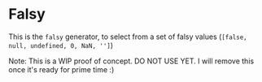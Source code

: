 # Falsy

This is the `falsy` generator, to select from a set of falsy values (`[false, null, undefined, 0, NaN, '']`)

Note: This is a WIP proof of concept. DO NOT USE YET. I will remove this once it's ready for prime time :)